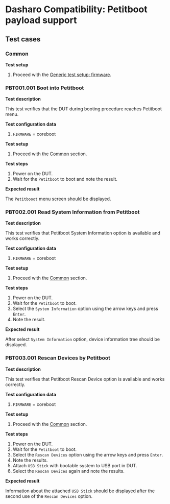 # Dasharo Compatibility: Petitboot payload support

## Test cases

### Common

**Test setup**

1. Proceed with the
    [Generic test setup: firmware](../../generic-test-setup/#firmware).

### PBT001.001 Boot into Petitboot

**Test description**

This test verifies that the DUT during booting procedure reaches Petitboot
menu.

**Test configuration data**

1. `FIRMWARE` = coreboot

**Test setup**

1. Proceed with the [Common](#common) section.

**Test steps**

1. Power on the DUT.
1. Wait for the `Petitboot` to boot and note the result.

**Expected result**

The `Petitbooot` menu screen should be displayed.

### PBT002.001 Read System Information from Petitboot

**Test description**

This test verifies that Petitboot System Information option is available and
works correctly.

**Test configuration data**

1. `FIRMWARE` = coreboot

**Test setup**

1. Proceed with the [Common](#common) section.

**Test steps**

1. Power on the DUT.
1. Wait for the `Petitboot` to boot.
1. Select the `System Information` option using the arrow keys and press
    `Enter`.
1. Note the result.

**Expected result**

After select `System Information` option, device information tree should be
displayed.

### PBT003.001 Rescan Devices by Petitboot

**Test description**

This test verifies that Petitboot Rescan Device option is available and
works correctly.

**Test configuration data**

1. `FIRMWARE` = coreboot

**Test setup**

1. Proceed with the [Common](#common) section.

**Test steps**

1. Power on the DUT.
1. Wait for the `Petitboot` to boot.
1. Select the `Rescan Devices` option using the arrow keys and press `Enter`.
1. Note the results.
1. Attach `USB Stick` with bootable system to USB port in DUT.
1. Select the `Rescan Devices` again and note the results.

**Expected result**

Information about the attached `USB Stick` should be displayed after the
second use of the `Rescan Devices` option.
